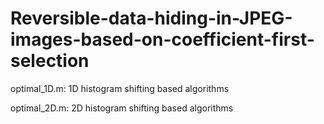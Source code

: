# Reversible-data-hiding-in-JPEG-images-based-on-coefficient-first-selection

optimal_1D.m: 1D histogram shifting based algorithms

optimal_2D.m: 2D histogram shifting based algorithms
